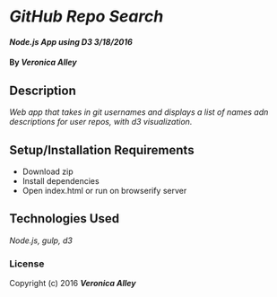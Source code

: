 # _GitHub Repo Search_

#### _Node.js App using D3 3/18/2016_

#### By _**Veronica Alley**_

## Description

_Web app that takes in git usernames and displays a list of names adn descriptions for user repos, with d3 visualization._

## Setup/Installation Requirements

* Download zip
* Install dependencies
* Open index.html or run on browserify server


## Technologies Used

_Node.js, gulp, d3_

### License

Copyright (c) 2016 **_Veronica Alley_**
